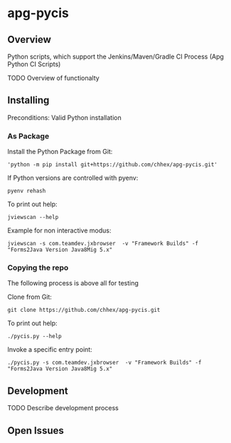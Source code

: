 # apg-pycis

## Overview

Python scripts, which support the Jenkins/Maven/Gradle CI Process (Apg Python CI Scripts)

TODO Overview of functionalty

## Installing

Preconditions: Valid Python installation

### As Package

Install the Python Package from Git:

`'python -m pip install git+https://github.com/chhex/apg-pycis.git'`

If Python versions are controlled with pyenv:

`pyenv rehash`

To print out help:

`jviewscan --help`

Example for non interactive modus:

`jviewscan -s com.teamdev.jxbrowser  -v "Framework Builds" -f "Forms2Java Version Java8Mig 5.x"`

### Copying the repo

The following process is above all for testing

Clone from Git:

`git clone https://github.com/chhex/apg-pycis.git`

To print out help:

`./pycis.py --help`

Invoke a specific entry point:

`./pycis.py -s com.teamdev.jxbrowser  -v "Framework Builds" -f "Forms2Java Version Java8Mig 5.x"`

## Development

TODO Describe development process

## Open Issues
